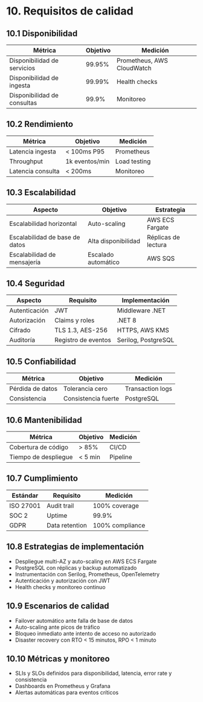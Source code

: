 # 10. Requisitos de calidad

## 10.1 Disponibilidad

| Métrica                        | Objetivo           | Medición                   |
|-------------------------------|-------------------|----------------------------|
| Disponibilidad de servicios    | 99.95%            | Prometheus, AWS CloudWatch |
| Disponibilidad de ingesta      | 99.99%            | Health checks              |
| Disponibilidad de consultas    | 99.9%             | Monitoreo                  |

## 10.2 Rendimiento

| Métrica                | Objetivo         | Medición         |
|------------------------|------------------|------------------|
| Latencia ingesta       | < 100ms P95      | Prometheus       |
| Throughput             | 1k eventos/min   | Load testing     |
| Latencia consulta      | < 200ms          | Monitoreo        |

## 10.3 Escalabilidad

| Aspecto                        | Objetivo           | Estrategia                |
|-------------------------------|-------------------|---------------------------|
| Escalabilidad horizontal       | Auto-scaling       | AWS ECS Fargate           |
| Escalabilidad de base de datos | Alta disponibilidad| Réplicas de lectura       |
| Escalabilidad de mensajería    | Escalado automático| AWS SQS                   |

## 10.4 Seguridad

| Aspecto         | Requisito          | Implementación   |
|-----------------|--------------------|------------------|
| Autenticación   | JWT                | Middleware .NET  |
| Autorización    | Claims y roles     | .NET 8           |
| Cifrado         | TLS 1.3, AES-256   | HTTPS, AWS KMS   |
| Auditoría       | Registro de eventos| Serilog, PostgreSQL |

## 10.5 Confiabilidad

| Métrica                | Objetivo           | Medición         |
|------------------------|-------------------|------------------|
| Pérdida de datos       | Tolerancia cero   | Transaction logs |
| Consistencia           | Consistencia fuerte | PostgreSQL     |

## 10.6 Mantenibilidad

| Métrica                | Objetivo           | Medición         |
|------------------------|-------------------|------------------|
| Cobertura de código    | > 85%             | CI/CD            |
| Tiempo de despliegue   | < 5 min           | Pipeline         |

## 10.7 Cumplimiento

| Estándar        | Requisito          | Medición         |
|-----------------|-------------------|------------------|
| ISO 27001       | Audit trail        | 100% coverage    |
| SOC 2           | Uptime             | 99.9%            |
| GDPR            | Data retention     | 100% compliance  |

## 10.8 Estrategias de implementación

- Despliegue multi-AZ y auto-scaling en AWS ECS Fargate
- PostgreSQL con réplicas y backup automatizado
- Instrumentación con Serilog, Prometheus, OpenTelemetry
- Autenticación y autorización con JWT
- Health checks y monitoreo continuo

## 10.9 Escenarios de calidad

- Failover automático ante falla de base de datos
- Auto-scaling ante picos de tráfico
- Bloqueo inmediato ante intento de acceso no autorizado
- Disaster recovery con RTO < 15 minutos, RPO < 1 minuto

## 10.10 Métricas y monitoreo

- SLIs y SLOs definidos para disponibilidad, latencia, error rate y consistencia
- Dashboards en Prometheus y Grafana
- Alertas automáticas para eventos críticos
